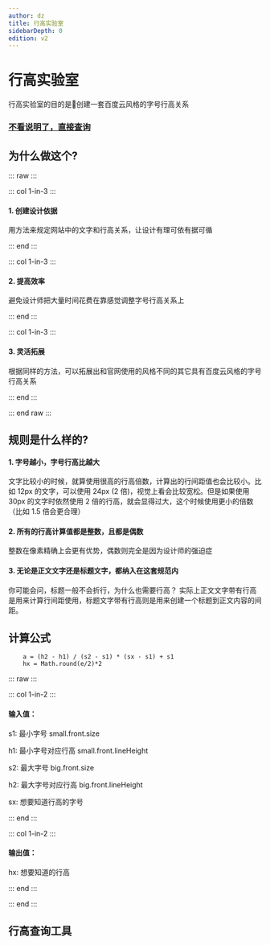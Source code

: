 ```yaml
---
author: dz
title: 行高实验室
sidebarDepth: 0
edition: v2
---
```


# 行高实验室

行高实验室的目的是创建一套百度云风格的字号行高关系

### [不看说明了，直接查询](#行高查询工具) <i class="iconfont icon-youjiantou" style="font-size:16px; color:#108cee;"></i>

## 为什么做这个?

::: raw :::

::: col 1-in-3 :::

#### 1. 创建设计依据

用方法来规定网站中的文字和行高关系，让设计有理可依有据可循

::: end :::

::: col 1-in-3 :::

#### 2. 提高效率

避免设计师把大量时间花费在靠感觉调整字号行高关系上

::: end :::

::: col 1-in-3 :::

#### 3. 灵活拓展

根据同样的方法，可以拓展出和官网使用的风格不同的其它具有百度云风格的字号行高关系

::: end :::

::: end raw :::

## 规则是什么样的?

#### 1. 字号越小，字号行高比越大

文字比较小的时候，就算使用很高的行高倍数，计算出的行间距值也会比较小。比如 12px 的文字，可以使用 24px (2 倍)，视觉上看会比较宽松。但是如果使用 30px 的文字时依然使用 2 倍的行高，就会显得过大，这个时候使用更小的倍数（比如 1.5 倍会更合理）

#### 2. 所有的行高计算值都是整数，且都是偶数

整数在像素精确上会更有优势，偶数则完全是因为设计师的强迫症

#### 3. 无论是正文文字还是标题文字，都纳入在这套规范内

你可能会问，标题一般不会折行，为什么也需要行高？
实际上正文文字带有行高是用来计算行间距使用，标题文字带有行高则是用来创建一个标题到正文内容的间距。

## 计算公式



        a = (h2 - h1) / (s2 - s1) * (sx - s1) + s1
        hx = Math.round(e/2)*2



::: raw :::

::: col 1-in-2 :::

#### 输入值：

s1: 最小字号 small.front.size

h1: 最小字号对应行高 small.front.lineHeight

s2: 最大字号 big.front.size

h2: 最大字号对应行高 big.front.lineHeight

sx: 想要知道行高的字号

::: end :::

::: col 1-in-2 :::

#### 输出值：

hx: 想要知道的行高

::: end :::

::: end :::

## 行高查询工具

<line-height :ask="[12,14,16,18,24,30,42]"/>